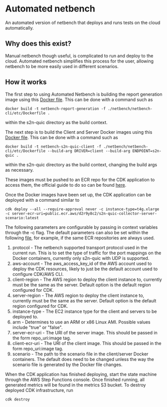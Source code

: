 # Automated netbench

An automated version of netbench that deploys and runs tests on the cloud automatically.

## Why does this exist?
Manual netbench though useful, is complicated to run and deploy to the cloud. Automated netbench simplifies this process for the user, allowing netbench to be more easily used in different scenarios.

## How it works
The first step to using Automated Netbench is building the report generation image using this [Docker file](https://github.com/aws/s2n-quic/blob/main/netbench/netbench-cli/etc/Dockerfile). This can be done with a command such as 

```shell
docker build -t netbench-report-generation -f ./netbench/netbench-cli/etc/Dockerfile .
``` 
within the s2n-quic directory as the build context.

The next step is to build the Client and Server Docker images using this [Docker file](https://github.com/aws/s2n-quic/blob/main/netbench/netbench-driver/etc/Dockerfile). This can be done with a command such as 

```shell
docker build -t netbench-s2n-quic-client -f ./netbench/netbench-cli/etc/Dockerfile --build-arg DRIVER=client --build-arg ENDPOINT=s2n-quic . 
``` 
within the s2n-quic directory as the build context, changing the build args as necessary.

These images must be pushed to an ECR repo for the CDK application to access them, the official guide to do so can be found [here](https://docs.aws.amazon.com/AmazonECR/latest/public/docker-push-ecr-image.html). 

Once the Docker images have been set up, the CDK application can be deployed with a command similar to 

```shell
cdk deploy --all --require-approval never -c instance-type=t4g.xlarge -c server-ecr-uri=public.ecr.aws/d2r9y8c2/s2n-quic-collector-server-scenario:latest
```
The following parameters are configurable by passing in context variables through the -c flag. The default parameters can also be set within the following [file](https://github.com/aws/s2n-quic/blob/main/netbench/cdk/src/main/java/com/aws/NetbenchAutoApp.java), for example, if the same ECR repositories are always used.

1. protocol - The netbench supported transport protocol used in the current run. This is to set the type of traffic for the port mappings on the Docker containers, currently only s2n-quic with UDP is supported.
2. aws-account - The aws_access_key_id of the AWS account used to deploy the CDK resources, likely to just be the default account used to configure CDK/AWS CLI.
3. client-region - The AWS region to deploy the client instance to, currently must be the same as the server. Default option is the default region configured for CDK.
4. server-region - The AWS region to deploy the client instance to, currently must be the same as the server. Default option is the default region configured for CDK.
5. instance-type - The EC2 instance type for the client and servers to be deployed to. 
6. arm - Determines to use an ARM or x86 Linux AMI. Possible values include "true" or "false".
7. server-ecr-uri - The URI of the server image. This should be passed in the form repo_uri:image tag.
8. client-ecr-uri - The URI of the client image. This should be passed in the form repo_uri:image tag.
9. scenario - The path to the scenario file in the client/server Docker containers. The default does need to be changed unless the way the scenario file is generated by the Docker file changes.

When the CDK application has finished deploying, start the state machine through the AWS Step Functions console. Once finished running, all generated metrics will be found in the metrics S3 bucket. To destroy deployed CDK infrastructure, run 
```shell
cdk destroy
```


